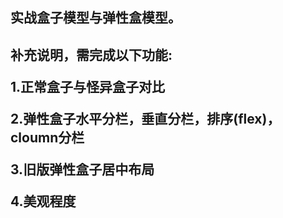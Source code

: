 <h2>实战盒子模型与弹性盒模型。<h2>
<p>补充说明，需完成以下功能:</p>
<p>1.正常盒子与怪异盒子对比</p>
<p>2.弹性盒子水平分栏，垂直分栏，排序(flex)，cloumn分栏</p>
<p>3.旧版弹性盒子居中布局</p>
<p>4.美观程度</p>


